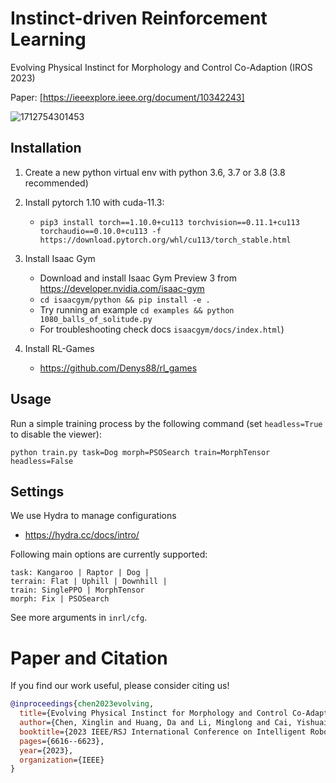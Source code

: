 # Instinct-driven Reinforcement Learning

Evolving Physical Instinct for Morphology and Control Co-Adaption (IROS 2023)

Paper: [https://ieeexplore.ieee.org/document/10342243]

![1712754301453](https://github.com/Caiyishuai/InstinctEvolution/assets/39987654/663504ba-f749-4314-ae6b-1b535a694866)

## Installation

1. Create a new python virtual env with python 3.6, 3.7 or 3.8 (3.8 recommended)
2. Install pytorch 1.10 with cuda-11.3:
   - `pip3 install torch==1.10.0+cu113 torchvision==0.11.1+cu113 torchaudio==0.10.0+cu113 -f https://download.pytorch.org/whl/cu113/torch_stable.html`
3. Install Isaac Gym
   - Download and install Isaac Gym Preview 3 from https://developer.nvidia.com/isaac-gym
   - `cd isaacgym/python && pip install -e .`
   - Try running an example `cd examples && python 1080_balls_of_solitude.py`
   - For troubleshooting check docs `isaacgym/docs/index.html`)

4. Install RL-Games
   * https://github.com/Denys88/rl_games


## Usage


Run a simple training process by the following command (set `headless=True` to disable the viewer):

`python train.py task=Dog morph=PSOSearch train=MorphTensor headless=False`

## Settings

We use Hydra to manage configurations
 * https://hydra.cc/docs/intro/

Following main options are currently supported:

```
task: Kangaroo | Raptor | Dog | 
terrain: Flat | Uphill | Downhill | 
train: SinglePPO | MorphTensor 
morph: Fix | PSOSearch
```

See more arguments in `inrl/cfg`.

# Paper and Citation

If you find our work useful, please consider citing us! 

```bibtex
@inproceedings{chen2023evolving,
  title={Evolving Physical Instinct for Morphology and Control Co-Adaption},
  author={Chen, Xinglin and Huang, Da and Li, Minglong and Cai, Yishuai and Wen, Zhuoer and Cai, Zhongxuan and Yang, Wenjing},
  booktitle={2023 IEEE/RSJ International Conference on Intelligent Robots and Systems (IROS)},
  pages={6616--6623},
  year={2023},
  organization={IEEE}
}
```

